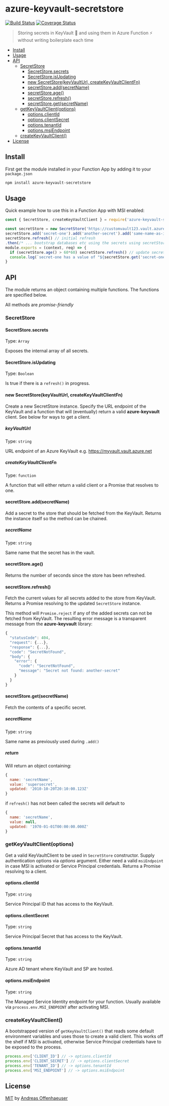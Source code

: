 # azure-keyvault-secretstore

[![Build Status](https://travis-ci.org/anoff/azure-keyvault-secretstore.svg?branch=master)](https://travis-ci.org/anoff/azure-keyvault-secretstore)
[![Coverage Status](https://coveralls.io/repos/github/anoff/azure-keyvault-secretstore/badge.svg?branch=master)](https://coveralls.io/github/anoff/azure-keyvault-secretstore?branch=master)

> Storing secrets in KeyVault 🔐 and using them in Azure Function ⚡️ without writing boilerplate each time

<!-- TOC depthFrom:2 depthTo:4 -->

- [Install](#install)
- [Usage](#usage)
- [API](#api)
  - [SecretStore](#secretstore)
    - [SecretStore.secrets](#secretstoresecrets)
    - [SecretStore.isUpdating](#secretstoreisupdating)
    - [new SecretStore(keyVaultUrl, createKeyVaultClientFn)](#new-secretstorekeyvaulturl-createkeyvaultclientfn)
    - [secretStore.add(secretName)](#secretstoreaddsecretname)
    - [secretStore.age()](#secretstoreage)
    - [secretStore.refresh()](#secretstorerefresh)
    - [secretStore.get(secretName)](#secretstoregetsecretname)
  - [getKeyVaultClient(options)](#getkeyvaultclientoptions)
    - [options.clientId](#optionsclientid)
    - [options.clientSecret](#optionsclientsecret)
    - [options.tenantId](#optionstenantid)
    - [options.msiEndpoint](#optionsmsiendpoint)
  - [createKeyVaultClient()](#createkeyvaultclient)
- [License](#license)

<!-- /TOC -->

## Install

First get the module installed in your Function App by adding it to your `package.json`

```sh
npm install azure-keyvault-secretstore
```

## Usage

Quick example how to use this in a Function App with MSI enabled:

```javascript
const { SecretStore, createKeyVaultClient } = require('azure-keyvault-secretstore')

const secretStore = new SecretStore('https://customvault123.vault.azure.net', createKeyVaultClient)
secretStore.add('secret-one').add('another-secret').add('same-name-as-in-keyvault')
secretStore.refresh() // initial refresh
.then(/* ... bootstrap databases etc using the secrets using secretStore.get('secret-one').value */)
module.exports = (context, req) => {
  if (secretStore.age() > 60*60) secretStore.refresh() // update secrets (async) once per hour - depending on function call frequency
  console.log(`secret-one has a value of "${secretStore.get('secret-one').value}" and was last updated ${Date.now() - secretStore.get('secret-one').updated} seconds ago`)
}
```

## API

The module returns an object containing multiple functions. The functions are specified below.

All methods are _promise-friendly_

### SecretStore

#### SecretStore.secrets

Type: `Array`

Exposes the internal array of all secrets.

#### SecretStore.isUpdating

Type: `Boolean`

Is true if there is a `refresh()` in progress.

#### new SecretStore(keyVaultUrl, createKeyVaultClientFn)

Create a new SecretStore instance. Specify the URL endpoint of the KeyVault and a function that will (eventually) return a valid **azure-keyvault** client. See below for ways to get a client.

##### keyVaultUrl

Type: `string`

URL endpoint of an Azure KeyVault e.g. https://myvault.vault.azure.net

##### createKeyVaultClientFn

Type: `function`

A function that will either return a valid client or a Promise that resolves to one.

#### secretStore.add(secretName)

Add a secret to the store that should be fetched from the KeyVault. Returns the instance itself so the method can be chained.

##### secretName

Type: `string`

Same name that the secret has in the vault.

#### secretStore.age()

Returns the number of seconds since the store has been refreshed.

#### secretStore.refresh()

Fetch the current values for all secrets added to the store from KeyVault. Returns a Promise resolving to the updated `SecretStore` instance.

This method will `Promise.reject` if any of the added secrets can not be fetched from KeyVault. The resulting error message is a transparent message from the **azure-keyvault** library:

```javascript
{
  "statusCode": 404,
  "request": {...},
  "response": {...},
  "code": "SecretNotFound",
  "body": {
    "error": {
      "code": "SecretNotFound",
      "message": "Secret not found: another-secret"
    }
  }
}
```

#### secretStore.get(secretName)

Fetch the contents of a specific secret.

##### secretName

Type: `string`

Same name as previously used during `.add()`

##### return
Will return an object containing:

```javascript
{
  name: 'secretName',
  value: 'supersecret',
  updated: '2010-10-20T20:10:00.123Z'
}
```

if `refresh()` has not been called the secrets will default to

```javascript
{
  name: 'secretName',
  value: null,
  updated: '1970-01-01T00:00:00.000Z'
}
```

### getKeyVaultClient(options)

Get a valid KeyVaultClient to be used in `SecretStore` constructor. Supply authentication options via _options_ argument. Either need a valid `msiEndpoint` in case MSI is activated or Service Principal credentials.
Returns a Promise resolving to a client.

#### options.clientId

Type: `string`

Service Principal ID that has access to the KeyVault.

#### options.clientSecret

Type: `string`

Service Principal Secret that has access to the KeyVault.

#### options.tenantId

Type: `string`

Azure AD tenant where KeyVault and SP are hosted.

#### options.msiEndpoint

Type: `string`

The Managed Service Identity endpoint for your function. Usually available via `process.env.MSI_ENDPOINT` after activating MSI.

### createKeyVaultClient()

A bootstrapped version of `getKeyVaultClient()` that reads some default environment variables and uses those to create a valid client. This works off the shelf if MSI is activated, otherwise Service Principal credentials have to be exposed to the process.

```javascript
process.env['CLIENT_ID'] // -> options.clientId
process.env['CLIENT_SECRET'] // -> options.clientSecret
process.env['TENANT_ID'] // -> options.tenantId
process.env['MSI_ENDPOINT'] // -> options.msiEndpoint
```

## License

[MIT](./LICENSE) by [Andreas Offenhaeuser](https://anoff.io)
